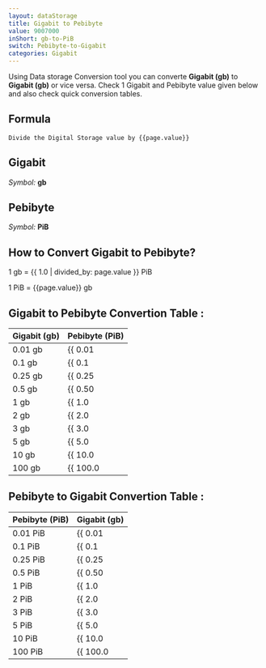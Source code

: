 ```yaml
---
layout: dataStorage
title: Gigabit to Pebibyte
value: 9007000
inShort: gb-to-PiB
switch: Pebibyte-to-Gigabit
categories: Gigabit
---
```


Using Data storage Conversion tool you can converte **Gigabit (gb)** to **Gigabit (gb)** or vice versa. Check 1 Gigabit and Pebibyte value given below and also check quick conversion tables.

## Formula
`Divide the Digital Storage value by {{page.value}}`

## Gigabit
*Symbol:* **gb**

## Pebibyte
*Symbol:* **PiB**

## How to Convert Gigabit to Pebibyte?

1 gb = {{ 1.0 | divided_by: page.value }} PiB

1 PiB = {{page.value}} gb


## Gigabit to Pebibyte Convertion Table :

| Gigabit (gb) | Pebibyte (PiB) |
| ---- | ---- |
| 0.01 gb | {{ 0.01 | divided_by: page.value }} PiB |
| 0.1 gb | {{ 0.1 | divided_by: page.value }} PiB |
| 0.25 gb | {{ 0.25 | divided_by: page.value }} PiB |
| 0.5 gb | {{ 0.50 | divided_by: page.value }} PiB |
| 1 gb | {{ 1.0 | divided_by: page.value }} PiB |
| 2 gb | {{ 2.0 | divided_by: page.value }} PiB |
| 3 gb | {{ 3.0 | divided_by: page.value }} PiB |
| 5 gb | {{ 5.0 | divided_by: page.value }} PiB |
| 10 gb | {{ 10.0 | divided_by: page.value }} PiB |
| 100 gb | {{ 100.0 | divided_by: page.value }} PiB |

## Pebibyte to Gigabit Convertion Table :

| Pebibyte (PiB) | Gigabit (gb) |
| ---- | ---- |
| 0.01 PiB | {{ 0.01 | times: page.value }} gb |
| 0.1 PiB | {{ 0.1 | times: page.value }} gb |
| 0.25 PiB | {{ 0.25 | times: page.value }} gb |
| 0.5 PiB | {{ 0.50 | times: page.value }} gb |
| 1 PiB | {{ 1.0 | times: page.value }} gb |
| 2 PiB | {{ 2.0 | times: page.value }} gb |
| 3 PiB | {{ 3.0 | times: page.value }} gb |
| 5 PiB | {{ 5.0 | times: page.value }} gb |
| 10 PiB | {{ 10.0 | times: page.value }} gb |
| 100 PiB | {{ 100.0 | times: page.value }} gb |


<script>
document.getElementById('selectInput')[10].selected = true
document.getElementById('selectOutput')[21].selected = true
</script>
